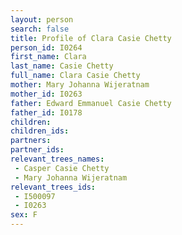 ```yaml
---
layout: person
search: false
title: Profile of Clara Casie Chetty
person_id: I0264
first_name: Clara
last_name: Casie Chetty
full_name: Clara Casie Chetty
mother: Mary Johanna Wijeratnam
mother_id: I0263
father: Edward Emmanuel Casie Chetty
father_id: I0178
children:
children_ids:
partners:
partner_ids:
relevant_trees_names:
 - Casper Casie Chetty
 - Mary Johanna Wijeratnam
relevant_trees_ids:
 - I500097
 - I0263
sex: F
---
```


